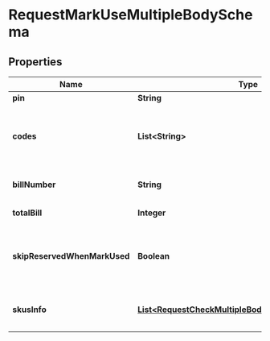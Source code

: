

# RequestMarkUseMultipleBodySchema


## Properties

| Name | Type | Description | Notes |
|------------ | ------------- | ------------- | -------------|
|**pin** | **String** | Store pin |  [optional] |
|**codes** | **List&lt;String&gt;** | Array of 10-16 characters Got It voucher codes |  [optional] |
|**billNumber** | **String** | Bill number will apply vouchers |  [optional] |
|**totalBill** | **Integer** | Total bill amount |  [optional] |
|**skipReservedWhenMarkUsed** | **Boolean** | When true the system will execute the flow without reserve |  [optional] |
|**skusInfo** | [**List&lt;RequestCheckMultipleBodySchemaSkusInfoInner&gt;**](RequestCheckMultipleBodySchemaSkusInfoInner.md) | SKU information in bill_number |  [optional] |



